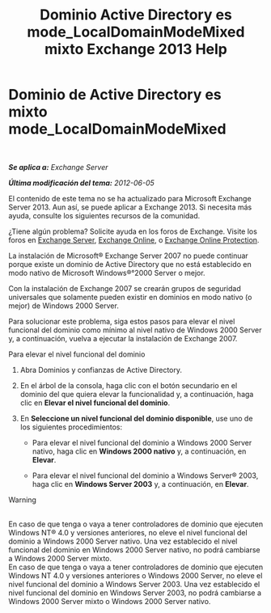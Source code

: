 ﻿---
title: 'Dominio Active Directory es mode_LocalDomainModeMixed mixto Exchange 2013 Help'
TOCTitle: Dominio de Active Directory es mixto mode_LocalDomainModeMixed
ms:assetid: a6affcfe-7264-455b-8e5c-683fa87383f1
ms:mtpsurl: https://technet.microsoft.com/es-es/library/ms.exch.setupreadiness.localdomainmodemixed(v=EXCHG.150)
ms:contentKeyID: 48268515
ms.date: 05/22/2018
mtps_version: v=EXCHG.150
ms.translationtype: MT
---

# Dominio de Active Directory es mixto mode\_LocalDomainModeMixed

 

_**Se aplica a:** Exchange Server_

_**Última modificación del tema:** 2012-06-05_

El contenido de este tema no se ha actualizado para Microsoft Exchange Server 2013. Aun así, se puede aplicar a Exchange 2013. Si necesita más ayuda, consulte los siguientes recursos de la comunidad.

¿Tiene algún problema? Solicite ayuda en los foros de Exchange. Visite los foros en [Exchange Server](https://go.microsoft.com/fwlink/p/?linkid=60612), [Exchange Online](https://go.microsoft.com/fwlink/p/?linkid=267542), o [Exchange Online Protection](https://go.microsoft.com/fwlink/p/?linkid=285351).

La instalación de Microsoft® Exchange Server 2007 no puede continuar porque existe un dominio de Active Directory que no está establecido en modo nativo de Microsoft Windows®°2000 Server o mejor.

Con la instalación de Exchange 2007 se crearán grupos de seguridad universales que solamente pueden existir en dominios en modo nativo (o mejor) de Windows 2000 Server.

Para solucionar este problema, siga estos pasos para elevar el nivel funcional del dominio como mínimo al nivel nativo de Windows 2000 Server y, a continuación, vuelva a ejecutar la instalación de Exchange 2007.

Para elevar el nivel funcional del dominio

1.  Abra Dominios y confianzas de Active Directory.

2.  En el árbol de la consola, haga clic con el botón secundario en el dominio del que quiera elevar la funcionalidad y, a continuación, haga clic en **Elevar el nivel funcional del dominio**.

3.  En **Seleccione un nivel funcional del dominio disponible**, use uno de los siguientes procedimientos:
    
      - Para elevar el nivel funcional del dominio a Windows 2000 Server nativo, haga clic en **Windows 2000 nativo** y, a continuación, en **Elevar**.
    
      - Para elevar el nivel funcional del dominio a Windows Server® 2003, haga clic en **Windows Server 2003** y, a continuación, en **Elevar**.


> [!WARNING]
> <BR>En caso de que tenga o vaya a tener controladores de dominio que ejecuten Windows NT®&nbsp;4.0 y versiones anteriores, no eleve el nivel funcional del dominio a Windows&nbsp;2000 Server nativo. Una vez establecido el nivel funcional del dominio en Windows&nbsp;2000 Server nativo, no podrá cambiarse a Windows&nbsp;2000 Server mixto.<BR>En caso de que tenga o vaya a tener controladores de dominio que ejecuten Windows NT&nbsp;4.0 y versiones anteriores o Windows&nbsp;2000 Server, no eleve el nivel funcional del dominio a Windows Server&nbsp;2003. Una vez establecido el nivel funcional del dominio en Windows Server&nbsp;2003, no podrá cambiarse a Windows&nbsp;2000 Server mixto o Windows&nbsp;2000 Server nativo.


